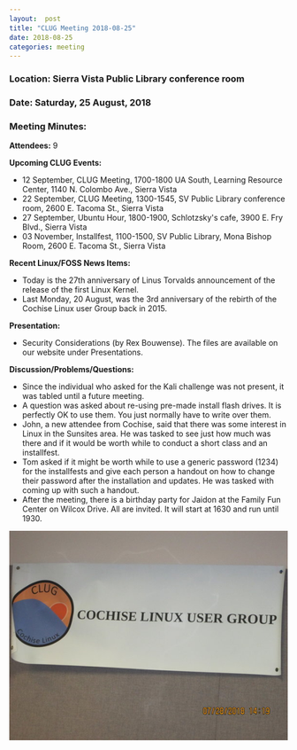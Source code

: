 ```yaml
---
layout:  post
title: "CLUG Meeting 2018-08-25"
date: 2018-08-25
categories: meeting
---
```


### Location: Sierra Vista Public Library conference room 

### Date: Saturday, 25 August, 2018

### Meeting Minutes:

**Attendees:** 9

**Upcoming CLUG Events:**

 * 12 September, CLUG Meeting, 1700-1800 UA South, Learning Resource Center, 1140 N. Colombo Ave., Sierra Vista
 * 22 September, CLUG Meeting, 1300-1545, SV Public Library conference room, 2600 E. Tacoma St., Sierra Vista
 * 27 September, Ubuntu Hour, 1800-1900, Schlotzsky's cafe, 3900 E. Fry Blvd., Sierra Vista
 * 03 November, Installfest, 1100-1500, SV Public Library, Mona Bishop Room, 2600 E. Tacoma St., Sierra Vista

**Recent Linux/FOSS News Items:**
 
 * Today is the 27th anniversary of Linus Torvalds announcement of the release of the first Linux Kernel.
 * Last Monday, 20 August, was the 3rd anniversary of the rebirth of the Cochise Linux user Group back in 2015. 

**Presentation:**

 * Security Considerations (by Rex Bouwense).  The files are available on our website under Presentations. 

**Discussion/Problems/Questions:**

 * Since the individual who asked for the Kali challenge was not present, it was tabled  until a future meeting.
 * A question was asked about re-using pre-made install flash drives.  It is perfectly OK to use them.  You just normally have to write over them.
 * John, a new attendee from Cochise, said that there was some interest in Linux in the Sunsites area.  He was tasked to see just how much was there and if it would be worth while to conduct a short class and an installfest.
 * Tom asked if it might be worth while to use a generic password (1234) for the installfests and give each person a handout on how to change their password after the installation and updates.  He was tasked with coming up with such a handout.
 * After the meeting, there is a birthday party for Jaidon at the Family Fun Center on Wilcox Drive.  All are invited.  It will start at 1630 and run until 1930.

![alt text](https://raw.githubusercontent.com/CochiseLinuxUsersGroup/CochiseLinuxUsersGroup.github.io/master/images/rsz_clug_mtg_2018-07-28_3.jpg)
